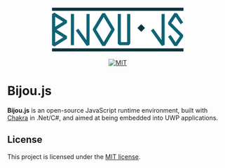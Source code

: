 <p align="center">
    <img alt="Bijou.js" src="logo.svg" width="300"/>
</p>

<p align="center">
    <a href="https://lbesson.mit-license.org/">
        <img alt="MIT" src="https://img.shields.io/badge/License-MIT-blue.svg" height="20"/>
    </a>
</p>

# Bijou.js

**Bijou.js** is an open-source JavaScript runtime environment, built with [Chakra](https://github.com/microsoft/ChakraCore) in .Net/C#, and aimed at being embedded into UWP applications.

## License

This project is licensed under the [MIT license](https://lbesson.mit-license.org/).
